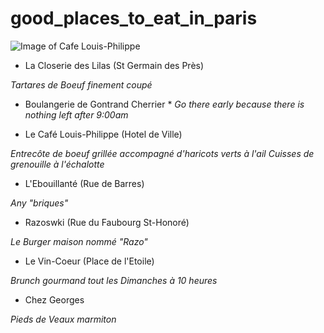 good_places_to_eat_in_paris
===========================

![Image of Cafe Louis-Philippe](http://rely.io/github/good_places_to_eat_in_paris/lp.jpg)


* La Closerie des Lilas (St Germain des Près)

*Tartares de Boeuf finement coupé*

* Boulangerie de Gontrand Cherrier *
*Go there early because there is nothing left after 9:00am*

* Le Café Louis-Philippe (Hotel de Ville)

*Entrecôte de boeuf grillée accompagné d'haricots verts à l'ail*
*Cuisses de grenouille à l'échalotte*

* L'Ebouillanté (Rue de Barres)

*Any "briques"*

* Razoswki (Rue du Faubourg St-Honoré)

*Le Burger maison nommé "Razo"*

* Le Vin-Coeur (Place de l'Etoile)

*Brunch gourmand tout les Dimanches à 10 heures*

* Chez Georges

*Pieds de Veaux marmiton*
